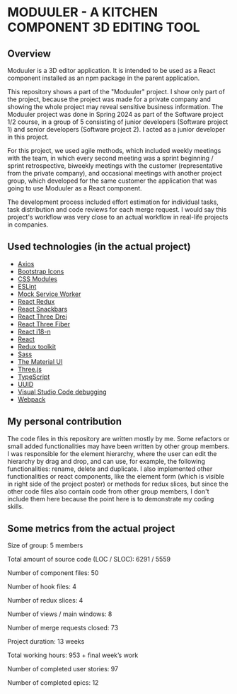 # MODUULER - A KITCHEN COMPONENT 3D EDITING TOOL

## Overview
Moduuler is a 3D editor application. It is intended to be used as a React component installed as an npm package in the parent application.

This repository shows a part of the "Moduuler" project. I show only part of the project, because the project was made for a private company and showing the whole project may reveal sensitive business information. The Moduuler project was done in Spring 2024 as part of the Software project 1/2 course, in a group of 5 consisting of junior developers (Software project 1) and senior developers (Software project 2). I acted as a junior developer in this project.

For this project, we used agile methods, which included weekly meetings with the team, in which every second meeting was a sprint beginning / sprint retrospective, biweekly meetings with the customer (representative from the private company), and occasional meetings with another project group, which developed for the same customer the application that was going to use Moduuler as a React component.

The development process included effort estimation for individual tasks, task distribution and code reviews for each merge request. I would say this project's workflow was very close to an actual workflow in real-life projects in companies.

## Used technologies (in the actual project)
- [Axios](https://axios-http.com/docs/intro)
- [Bootstrap Icons](https://icons.getbootstrap.com/)
- [CSS Modules](https://github.com/css-modules/css-modules)
- [ESLint](https://eslint.org/)
- [Mock Service Worker](https://mswjs.io/)
- [React Redux](https://redux.js.org/)
- [React Snackbars](https://notistack.com/)
- [React Three Drei](https://github.com/pmndrs/drei)
- [React Three Fiber](https://docs.pmnd.rs/react-three-fiber/getting-started/introduction)
- [React i18-n](https://react.i18next.com/)
- [React](https://react.dev/)
- [Redux toolkit](https://redux-toolkit.js.org/)
- [Sass](https://sass-lang.com/)
- [The Material UI](https://mui.com/material-ui/)
- [Three.js](https://threejs.org/)
- [TypeScript](https://www.typescriptlang.org/)
- [UUID](https://www.npmjs.com/package/uuid)
- [Visual Studio Code debugging](https://code.visualstudio.com/Docs/editor/debugging)
- [Webpack](https://webpack.js.org/guides/environment-variables/)

## My personal contribution
The code files in this repository are written mostly by me. Some refactors or small added functionalities may have been written by other group members.
I was responsible for the element hierarchy, where the user can edit the hierarchy by drag and drop, and can use, for example, the following functionalities: rename, delete and duplicate. I also implemented other functionalities or react components, like the element form (which is visible in right side of the project poster) or methods for redux slices, but since the other code files also contain code from other group members, I don't include them here because the point here is to demonstrate my coding skills.

## Some metrics from the actual project
Size of group: 5 members

Total amount of source code (LOC / SLOC): 6291 / 5559 

Number of component files: 50 

Number of hook files: 4 

Number of redux slices: 4 
 
Number of views / main windows: 8 

Number of merge requests closed: 73 

Project duration: 13 weeks

Total working hours: 953 +  final week’s work 

Number of completed user stories: 97 
 
Number of completed epics: 12 
